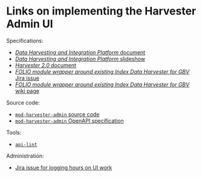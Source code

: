 # Links on implementing the Harvester Admin UI

Specifications:
* [_Data Harvesting and Integration Platform_ document](https://docs.google.com/document/d/17noB1LJykxZNN69usucvKhSu8vnOaiH2zSN0Wef9JBE/edit#)
* [_Data Harvesting and Integration Platform_ slideshow](https://docs.google.com/presentation/d/1QB53hEu0HyQKwQof_Ie0QeAFAyFeRR8I2akgDcGapRc/edit#slide=id.p)
* [_Harvester 2.0_ document](https://docs.google.com/document/d/1h1b0xENuzURzqWiWdyRS7z3xE0vTHUIWOSXwvX3TAzA/edit#heading=h.36pklssy9rog)
* [_FOLIO module wrapper around existing Index Data Harvester for GBV_ Jira issue](https://issues.folio.org/browse/UXPROD-3134)
* [_FOLIO module wrapper around existing Index Data Harvester for GBV_ wiki page](https://wiki.folio.org/pages/viewpage.action?pageId=65113503)

Source code:
* [`mod-harvester-admin` source code](https://github.com/indexdata/mod-harvester-admin)
* [`mod-harvester-admin` OpenAPI specification](https://github.com/indexdata/mod-harvester-admin/blob/master/src/main/resources/openapi/harvester-admin-0.1.yaml)

Tools:
* [`api-lint`](https://dev.folio.org/guides/api-lint/)

Administration:
* [Jira issue for logging hours on UI work](https://jira.indexdata.com/browse/FOL-35)

